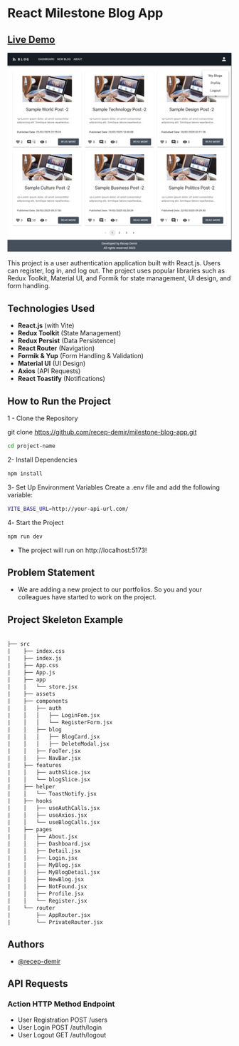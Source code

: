 # React Milestone Blog App
## [Live Demo](https://milestone-blog-app.netlify.app/)
![App Screenshot](./public/image.png)



This project is a user authentication application built with React.js. Users can register, log in, and log out. The project uses popular libraries such as Redux Toolkit, Material UI, and Formik for state management, UI design, and form handling.

## Technologies Used

- **React.js** (with Vite)
- **Redux Toolkit** (State Management)
- **Redux Persist** (Data Persistence)
- **React Router** (Navigation)
- **Formik & Yup** (Form Handling & Validation)
- **Material UI** (UI Design)
- **Axios** (API Requests)
- **React Toastify** (Notifications)

##  How to Run the Project

1 - Clone the Repository


git clone https://github.com/recep-demir/milestone-blog-app.git

```bash
cd project-name
```

2- Install Dependencies
```bash
npm install
```

3️- Set Up Environment Variables
Create a .env file and add the following variable:

```bash
VITE_BASE_URL=http://your-api-url.com/
```


4️- Start the Project
```bash
npm run dev
```
-  The project will run on http://localhost:5173!
## Problem Statement

- We are adding a new project to our portfolios. So you and your colleagues have started to work on the project.

## Project Skeleton Example
```

├── src
|    ├── index.css
|    ├── index.js
|    ├── App.css
|    ├── App.js
|    ├── app
|    │   └── store.jsx
|    ├── assets
|    ├── components
|    │   ├── auth
|    │   │   ├── LoginFom.jsx
|    │   │   └── RegisterForm.jsx
|    │   ├── blog
|    │   │   ├── BlogCard.jsx
|    │   │   ├── DeleteModal.jsx
|    │   ├── FooTer.jsx
|    │   ├── NavBar.jsx
|    ├── features
|    │   ├── authSlice.jsx
|    │   └── blogSlice.jsx
|    ├── helper
|    │   └── ToastNotify.jsx
|    ├── hooks
|    │   ├── useAuthCalls.jsx
|    │   ├── useAxios.jsx
|    │   └── useBlogCalls.jsx
|    ├── pages
|    │   ├── About.jsx
|    │   ├── Dashboard.jsx
|    │   ├── Detail.jsx
|    │   ├── Login.jsx
|    │   ├── MyBlog.jsx
|    │   ├── MyBlogDetail.jsx
|    │   ├── NewBlog.jsx
|    │   ├── NotFound.jsx
|    │   ├── Profile.jsx
|    │   └── Register.jsx
|    └── router
|        ├── AppRouter.jsx
|        └── PrivateRouter.jsx

```
## Authors

- [@recep-demir](https://github.com/recep-demir)


## API Requests

### Action	 HTTP Method	Endpoint
- User     Registration	POST	/users
- User     Login	POST	/auth/login
- User     Logout	        GET	/auth/logout


